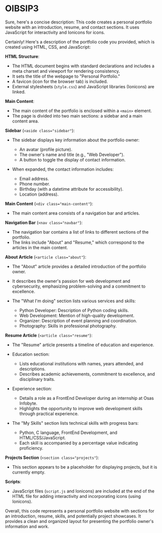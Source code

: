 # OIBSIP3
Sure, here's a concise description:  This code creates a personal portfolio website with an introduction, resume, and contact sections. It uses JavaScript for interactivity and Ionicons for icons.

Certainly! Here's a description of the portfolio code you provided, which is created using HTML, CSS, and JavaScript:

**HTML Structure**:

- The HTML document begins with standard declarations and includes a meta charset and viewport for rendering consistency.
- It sets the title of the webpage to "Personal Portfolio."
- A favicon (icon for the browser tab) is included.
- External stylesheets (`style.css`) and JavaScript libraries (Ionicons) are linked.

**Main Content**:

- The main content of the portfolio is enclosed within a `<main>` element.
- The page is divided into two main sections: a sidebar and a main content area.

**Sidebar** (`<aside class="sidebar"`):

- The sidebar displays key information about the portfolio owner:
  - An avatar (profile picture).
  - The owner's name and title (e.g., "Web Developer").
  - A button to toggle the display of contact information.

- When expanded, the contact information includes:
  - Email address.
  - Phone number.
  - Birthday (with a datetime attribute for accessibility).
  - Location (address).

**Main Content** (`<div class="main-content"`):

- The main content area consists of a navigation bar and articles.

**Navigation Bar** (`<nav class="navbar"`):

- The navigation bar contains a list of links to different sections of the portfolio.
- The links include "About" and "Resume," which correspond to the articles in the main content.

**About Article** (`<article class="about"`):

- The "About" article provides a detailed introduction of the portfolio owner.
- It describes the owner's passion for web development and cybersecurity, emphasizing problem-solving and a commitment to excellence.

- The "What I'm doing" section lists various services and skills:
  - Python Developer: Description of Python coding skills.
  - Web Development: Mention of high-quality development.
  - Organizer: Description of event planning and coordination.
  - Photography: Skills in professional photography.

**Resume Article** (`<article class="resume"`):

- The "Resume" article presents a timeline of education and experience.
- Education section:
  - Lists educational institutions with names, years attended, and descriptions.
  - Describes academic achievements, commitment to excellence, and disciplinary traits.
  
- Experience section:
  - Details a role as a FrontEnd Developer during an internship at Osas Infobyte.
  - Highlights the opportunity to improve web development skills through practical experience.

- The "My Skills" section lists technical skills with progress bars:
  - Python, C language, FrontEnd Development, and HTML/CSS/JavaScript.
  - Each skill is accompanied by a percentage value indicating proficiency.

**Projects Section** (`<section class="projects"`):

- This section appears to be a placeholder for displaying projects, but it is currently empty.

**Scripts**:

- JavaScript files (`script.js` and Ionicons) are included at the end of the HTML file for adding interactivity and incorporating icons (using Ionicons).

Overall, this code represents a personal portfolio website with sections for an introduction, resume, skills, and potentially project showcases. It provides a clean and organized layout for presenting the portfolio owner's information and work.
